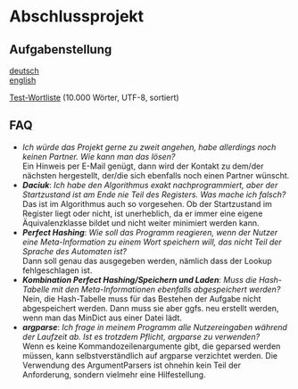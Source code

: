 # Abschlussprojekt  
  
## Aufgabenstellung
[deutsch](https://htmlpreview.github.io/?https://github.com/ue-basismodul-ws2021/ue-basismodul-ws2021.github.io/blob/main/projekt_de.html)  
[english](https://htmlpreview.github.io/?https://github.com/ue-basismodul-ws2021/ue-basismodul-ws2021.github.io/blob/main/projekt_en.html)  
  
[Test-Wortliste](wordlist.txt) (10.000 Wörter, UTF-8, sortiert)

## FAQ
- *Ich würde das Projekt gerne zu zweit angehen, habe allerdings noch keinen Partner. Wie kann man das lösen?*  
Ein Hinweis per E-Mail genügt, dann wird der Kontakt zu dem/der nächsten hergestellt, der/die sich ebenfalls noch einen Partner wünscht.
- ***Daciuk***: *Ich habe den Algorithmus exakt nachprogrammiert, aber der Startzustand ist am Ende nie Teil des Registers. Was mache ich falsch?*  
Das ist im Algorithmus auch so vorgesehen. Ob der Startzustand im Register liegt oder nicht, ist unerheblich, da er immer eine eigene Äquivalenzklasse bildet und nicht weiter minimiert werden kann.
- ***Perfect Hashing***: *Wie soll das Programm reagieren, wenn der Nutzer eine Meta-Information zu einem Wort speichern will, das nicht Teil der Sprache des Automaten ist?*  
Dann soll genau das ausgegeben werden, nämlich dass der Lookup fehlgeschlagen ist.
- ***Kombination Perfect Hashing/Speichern und Laden***: *Muss die Hash-Tabelle mit den Meta-Informationen ebenfalls abgespeichert werden?*  
Nein, die Hash-Tabelle muss für das Bestehen der Aufgabe nicht abgespeichert werden. Dann muss sie aber ggfs. neu erstellt werden, wenn man das MinDict aus einer Datei lädt.
- ***argparse***: *Ich frage in meinem Programm alle Nutzereingaben während der Laufzeit ab. Ist es trotzdem Pflicht, argparse zu verwenden?*  
Wenn es keine Kommandozeilenargumente gibt, die geparsed werden müssen, kann selbstverständlich auf argparse verzichtet werden. Die Verwendung des ArgumentParsers ist ohnehin kein Teil der Anforderung, sondern vielmehr eine Hilfestellung.
